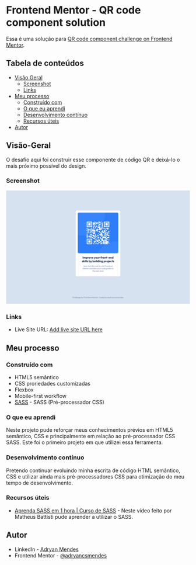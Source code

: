 # Frontend Mentor - QR code component solution

Essa é uma solução para [QR code component challenge on Frontend Mentor](https://www.frontendmentor.io/challenges/qr-code-component-iux_sIO_H). 

## Tabela de conteúdos

- [Visão Geral](#overview)
  - [Screenshot](#screenshot)
  - [Links](#links)
- [Meu processo](#meu-processo)
  - [Construído com](#built-with)
  - [O que eu aprendi](#what-i-learned)
  - [Desenvolvimento contínuo](#continued-development)
  - [Recursos úteis](#useful-resources)
- [Autor](#author)


## Visão-Geral

O desafio aqui foi construir esse componente de código QR e deixá-lo o mais próximo possível do design.


### Screenshot


![](/images/screenshot.png)


### Links

- Live Site URL: [Add live site URL here](https://your-live-site-url.com)


## Meu processo

### Construído com

- HTML5 semântico
- CSS proriedades customizadas
- Flexbox
- Mobile-first workflow
- [SASS](https://sass-lang.com/) - SASS (Pré-processador CSS)


### O que eu aprendi

Neste projeto pude reforçar meus conhecimentos prévios em HTML5 semântico, CSS e principalmente em relação ao pré-processador CSS SASS. Este foi o primeiro projeto em que utilizei essa ferramenta.


### Desenvolvimento contínuo

Pretendo continuar evoluindo minha escrita de código HTML semântico, CSS e utilizar ainda mais pré-processadores CSS para otimização do meu tempo de desenvolvimento.


### Recursos úteis

- [Aprenda SASS em 1 hora | Curso de SASS](https://www.youtube.com/watch?v=Wo5t3uUV8n4&ab_channel=MatheusBattisti-HoradeCodar) - Neste vídeo feito por Matheus Battisti pude aprender a utilizar o SASS.


## Autor

- LinkedIn - [Adryan Mendes](https://www.linkedin.com/in/adryan-c%C3%A9sar-mendes-527248186/)
- Frontend Mentor - [@adryancsmendes](https://www.frontendmentor.io/profile/adryancsmendes)


